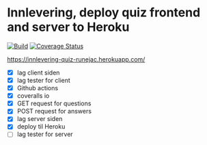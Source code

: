 # Innlevering, deploy quiz frontend and server to Heroku

[![Build](https://github.com/runejac/web-api-own-account-innlevering-runejac/actions/workflows/test.yml/badge.svg)](https://github.com/runejac/web-api-own-account-innlevering-runejac/actions/workflows/test.yml)
[![Coverage Status](https://coveralls.io/repos/github/runejac/web-api-own-account-innlevering-runejac/badge.svg?branch=main&t=cenNWE)](https://coveralls.io/github/runejac/web-api-own-account-innlevering-runejac?branch=main)

https://innlevering-quiz-runejac.herokuapp.com/

* [x] lag client siden
* [x] lag tester for client
* [x] Github actions
* [x] coveralls io
* [x] GET request for questions
* [x] POST request for answers
* [x] lag server siden
* [x] deploy til Heroku
* [ ] lag tester for server
